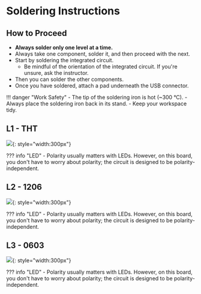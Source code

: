 # Soldering Instructions

## How to Proceed

- **Always solder only one level at a time.**
- Always take one component, solder it, and then proceed with the next.
- Start by soldering the integrated circuit.
  - Be mindful of the orientation of the integrated circuit. If you're unsure, ask the instructor.
- Then you can solder the other components.
- Once you have soldered, attach a pad underneath the USB connector.

!!! danger "Work Safety"
	- The tip of the soldering iron is hot (~300 °C).
	- Always place the soldering iron back in its stand.
	- Keep your workspace tidy.

## L1 - THT

![](/media/solderingChallenge-L1.png){: style="width:300px"}

??? info "LED"
	- Polarity usually matters with LEDs. However, on this board, you don't have to worry about polarity; the circuit is designed to be polarity-independent.

## L2 - 1206
![](/media/solderingChallenge-L2.png){: style="width:300px"}

??? info "LED"
	- Polarity usually matters with LEDs. However, on this board, you don't have to worry about polarity; the circuit is designed to be polarity-independent.

## L3 - 0603
![](/media/solderingChallenge-L3.png){: style="width:300px"}

??? info "LED"
	- Polarity usually matters with LEDs. However, on this board, you don't have to worry about polarity; the circuit is designed to be polarity-independent.
